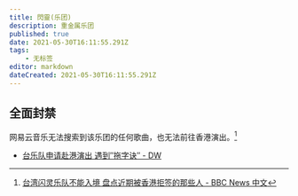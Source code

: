 ```yaml
---
title: 閃靈(乐团)
description: 重金属乐团
published: true
date: 2021-05-30T16:11:55.291Z
tags:
    - 无标签
editor: markdown
dateCreated: 2021-05-30T16:11:55.291Z
---
```


## 全面封禁

网易云音乐无法搜索到该乐团的任何歌曲，也无法前往香港演出。[^sh]

[^sh]: [台湾闪灵乐队不能入境 盘点近期被香港拒签的那些人 - BBC News 中文](https://web.archive.org/web/20200807043440/https://www.bbc.com/zhongwen/simp/chinese-news-46660313)

+ [台乐队申请赴港演出 遇到″拖字诀″ - DW](https://web.archive.org/web/20210526050542/https://www.dw.com/zh/台乐队申请赴港演出-遇到拖字诀/a-46840847)
